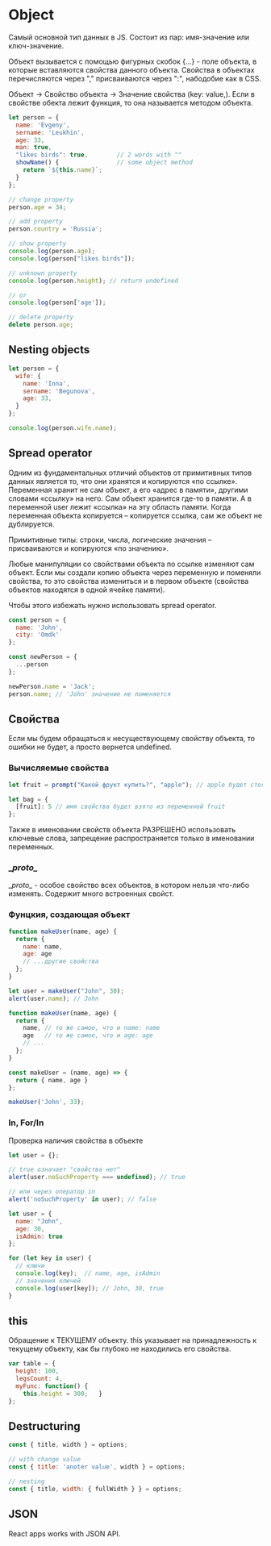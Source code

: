 # Object

Самый основной тип данных в JS. Состоит из пар: имя-значение или ключ-значение.

Объект вызывается с помощью фигурных скобок {...} - поле объекта, в которые вставляются свойства данного объекта. Свойства в объектах перечисляются через "," присваиваются через ":", набодобие как в CSS.

Объект -> Свойство объекта -> Значение свойства (key: value,). Если в свойстве обекта лежит функция, то она называется методом объекта.

```js
let person = {
  name: 'Evgeny',
  sername: 'Leukhin',
  age: 33,
  man: true,
  "likes birds": true,        // 2 words with ""
  showName() {                // some object method
    return `${this.name}`;
  }
};

// change property
person.age = 34;

// add property
person.country = 'Russia';

// show property
console.log(person.age);
console.log(person["likes birds"]);

// unknown property
console.log(person.height); // return undefined

// or
console.log(person['age']);

// delete property
delete person.age;
```

## Nesting objects

```js
let person = {
  wife: {
    name: 'Inna',
    sername: 'Begunova',
    age: 33,
  }
};

console.log(person.wife.name);
```

## Spread operator

Одним из фундаментальных отличий объектов от примитивных типов данных является то, что они хранятся и копируются «по ссылке». Переменная хранит не сам объект, а его «адрес в памяти», другими словами «ссылку» на него. Сам объект хранится где-то в памяти. А в переменной user лежит «ссылка» на эту область памяти. Когда переменная объекта копируется – копируется ссылка, сам же объект не дублируется.

Примитивные типы: строки, числа, логические значения – присваиваются и копируются «по значению».

Любые манипуляции со свойствами объекта по ссылке изменяют сам объект. Если мы создали копию объекта через переменную  и поменяли свойства, то это свойства измениться и в первом объекте (свойства объектов находятся в одной ячейке памяти). 

Чтобы этого избежать нужно использовать spread operator.

```js
const person = {
  name: 'John',
  city: 'Omdk'
};

const newPerson = {
  ...person
};

newPerson.name = 'Jack';
person.name; // 'John' значение не поменяется


```

## Cвойства

Если мы будем обращаться к несуществующему свойству объекта, то ошибки не будет, а просто вернется undefined.

### Вычисляемые свойства

```js
let fruit = prompt("Какой фрукт купить?", "apple"); // apple будет стоять по ум*

let bag = {
  [fruit]: 5 // имя свойства будет взято из переменной fruit 
};
```

Также в именовании свойств объекта РАЗРЕШЕНО использовать ключевые слова, запрещение распространяется только в именовании переменных.

### \__proto\__

\__proto\__ - особое свойство всех объектов, в котором нельзя что-либо изменять. Содержит много встроенных свойст.

### Фунцкия, создающая объект

```js
function makeUser(name, age) {
  return {
    name: name,
    age: age
    // ...другие свойства
  };
}

let user = makeUser("John", 30);
alert(user.name); // John
```

```js
function makeUser(name, age) {
  return {
    name, // то же самое, что и name: name
    age   // то же самое, что и age: age
    // ...
  };
}
```

```js
const makeUser = (name, age) => {
  return { name, age }
};

makeUser('John', 33);
```

### In, For/In

Проверка наличия свойства в объекте


```js
let user = {};

// true означает "свойства нет"
alert(user.noSuchProperty === undefined); // true

// или через оператор in
alert('noSuchProperty' in user); // false
```

```js
let user = {
  name: "John",
  age: 30,
  isAdmin: true
};

for (let key in user) {
  // ключи
  console.log(key);  // name, age, isAdmin
  // значения ключей
  console.log(user[key]); // John, 30, true
}
```

## this

Обращение к ТЕКУЩЕМУ объекту. this указывает на принадлежность к текущему объекту, как бы глубоко не находились его свойства.

```js
var table = {
  height: 100,
  legsCount: 4,
  myFunc: function() {
    this.height = 300;   }
};
```

## Destructuring

```js
const { title, width } = options;

// with change value
const { title: 'anoter value', width } = options;

// nesting
const { title, width: { fullWidth } } = options;
```

## JSON

React apps works with JSON API.
